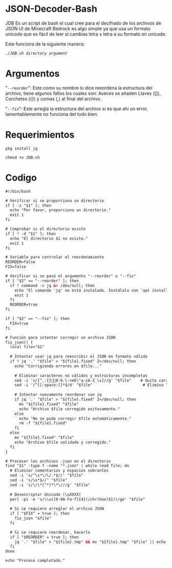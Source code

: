 # JSON-Decoder-Bash
JDB Es un script de bash el cual cree para el decifrado de los archivos de JSON UI de Minecraft Bedrock es algo simple ya que usa un formato unicode que es fácil de leer si cambias letra x letra a su formato en unicode.

Este funciona de la siguiente manera:


_`./JDB.sh directory argument`_


# Argumentos
"_`--reorder`_": Este como su nombre lo dice reeordena la estructura del archivo, tiene algunos fallos los cuales son: Aveces se añaden Llaves ([]), Corchetes ({}) y comas (,) al final del archivo.


"_`--fix`_": Este arregla la estructura del archivo si es que ahi un error, lamentablemente no funciona del todo bien.
# Requerimientos
```shell
pkg install jq
```
```shell
chmod +x JDB.sh
```
# Codigo
```html
#!/bin/bash

# Verificar si se proporciona un directorio
if [ -z "$1" ]; then
  echo "Por favor, proporciona un directorio."
  exit 1
fi

# Comprobar si el directorio existe
if [ ! -d "$1" ]; then
  echo "El directorio $1 no existe."
  exit 1
fi

# Variable para controlar el reordenamiento
REORDER=false
FIX=false

# Verificar si se pasó el argumento "--reorder" o "--fix"
if [ "$2" == "--reorder" ]; then
  if ! command -v jq &> /dev/null; then
    echo "El comando 'jq' no está instalado. Instálalo con 'apt install jq'."
    exit 1
  fi
  REORDER=true
fi

if [ "$2" == "--fix" ]; then
  FIX=true
fi

# Función para intentar corregir un archivo JSON
fix_json() {
  local file="$1"
  
  # Intentar usar jq para reescribir el JSON en formato válido
  if ! jq '.' "$file" > "${file}.fixed" 2>/dev/null; then
    echo "Corrigiendo errores en $file..."
    
    # Eliminar caracteres no válidos y estructuras incompletas
    sed -i 's/[^,:{}0-9.\-+eE\"a-zA-Z_\s]//g' "$file"    # Quita caracteres no válidos
    sed -i '/^[[:space:]]*$/d' "$file"                      # Elimina líneas vacías
    
    # Intentar nuevamente reordenar con jq
    if jq '.' "$file" > "${file}.fixed" 2>/dev/null; then
      mv "${file}.fixed" "$file"
      echo "Archivo $file corregido exitosamente."
    else
      echo "No se pudo corregir $file automáticamente."
      rm -f "${file}.fixed"
    fi
  else
    mv "${file}.fixed" "$file"
    echo "Archivo $file validado y corregido."
  fi
}

# Procesar los archivos .json en el directorio
find "$1" -type f -name "*.json" | while read file; do
  # Eliminar comentarios y espacios sobrantes
  sed -i 's/^\s*\/\/.*$//' "$file"
  sed -i 's/\s*$//' "$file"
  sed -i 's/\/\*[^*]*\*\///g' "$file"
  
  # Desencriptar Unicode (\uXXXX)
  perl -pi -e 's/\\u([0-9A-Fa-f]{4})/chr(hex($1))/ge' "$file"
  
  # Si se requiere arreglar el archivo JSON
  if [ "$FIX" = true ]; then
    fix_json "$file"
  fi

  # Si se requiere reordenar, hacerlo
  if [ "$REORDER" = true ]; then
    jq '.' "$file" > "${file}.tmp" && mv "${file}.tmp" "$file" || echo "Error al reordenar $file"
  fi
done

echo "Proceso completado."

```
